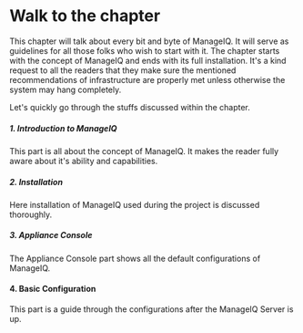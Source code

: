 # Walk to the chapter

This chapter will talk about every bit and byte of ManageIQ. It will serve as guidelines for all those folks who wish to start with it. The chapter starts with the concept of ManageIQ and ends with its full installation. It's a kind request to all the readers that they make sure the mentioned recommendations of infrastructure are properly met unless otherwise the system may hang completely.

Let's quickly go through the stuffs discussed within the chapter.

##### 1. Introduction to ManageIQ

This part is all about the concept of ManageIQ. It makes the reader fully aware about it's ability and capabilities.

##### 2. Installation

Here installation of ManageIQ used during the project is discussed thoroughly.

##### 3. Appliance Console

The Appliance Console part shows all the default configurations of ManageIQ.

#### 4. Basic Configuration

This part is a guide through the configurations after the ManageIQ Server is up.

